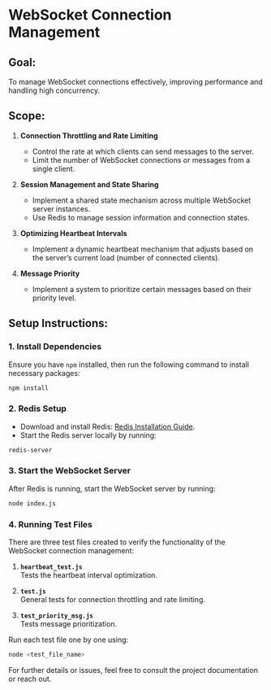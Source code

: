 # WebSocket Connection Management

## Goal:
To manage WebSocket connections effectively, improving performance and handling high concurrency.

## Scope:

1. **Connection Throttling and Rate Limiting**  
   - Control the rate at which clients can send messages to the server.
   - Limit the number of WebSocket connections or messages from a single client.

2. **Session Management and State Sharing**  
   - Implement a shared state mechanism across multiple WebSocket server instances.
   - Use Redis to manage session information and connection states.

3. **Optimizing Heartbeat Intervals**  
   - Implement a dynamic heartbeat mechanism that adjusts based on the server’s current load (number of connected clients).

4. **Message Priority**  
   - Implement a system to prioritize certain messages based on their priority level.

## Setup Instructions:

### 1. Install Dependencies
Ensure you have `npm` installed, then run the following command to install necessary packages:
```bash
npm install
```

### 2. Redis Setup
- Download and install Redis: [Redis Installation Guide](https://redis.io/docs/getting-started/installation/).
- Start the Redis server locally by running:
```bash
redis-server
```

### 3. Start the WebSocket Server
After Redis is running, start the WebSocket server by running:
```bash
node index.js
```

### 4. Running Test Files
There are three test files created to verify the functionality of the WebSocket connection management:
1. **`heartbeat_test.js`**  
   Tests the heartbeat interval optimization.
   
2. **`test.js`**  
   General tests for connection throttling and rate limiting.

3. **`test_priority_msg.js`**  
   Tests message prioritization.

Run each test file one by one using:
```bash
node <test_file_name>
```



For further details or issues, feel free to consult the project documentation or reach out.
